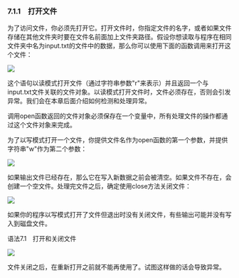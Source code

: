    

### 7.1.1　打开文件

为了访问文件，你必须先打开它。打开文件时，你指定文件的名字，或者如果文件存储在其他文件夹时要在文件名前面加上文件夹路径。假设你想读取与程序在相同文件夹中名为input.txt的文件中的数据，那么你可以使用下面的函数调用来打开这个文件：

![](../Images/image06773.gif)

这个语句以读模式打开文件（通过字符串参数"r"来表示）并且返回一个与input.txt文件关联的文件对象。以读模式打开文件时，文件必须存在，否则会引发异常。我们会在本章后面介绍如何检测和处理异常。

调用open函数返回的文件对象必须保存在一个变量中，所有处理文件的操作都通过这个文件对象来完成。

为了以写模式打开一个文件，你提供文件名作为open函数的第一个参数，并提供字符串"w"作为第二个参数：

![](../Images/image06774.gif)

如果输出文件已经存在，那么它在写入新数据之前会被清空。如果文件不存在，会创建一个空文件。处理完文件之后，确定使用close方法关闭文件：

![](../Images/image06775.gif)

如果你的程序以写模式打开了文件但退出时没有关闭文件，有些输出可能并没有写入到磁盘文件。

语法7.1　打开和关闭文件

![](0-Assets/Epubook/程序员编程语言经典合集（计算机科学丛书5册套装），javapython编程语言含经典教材龙书《编译原理》%20(Bruce%20Eckel%20%20Alfred%20V.%20Aho%20%20Monica%20S.%20Lam%20etc.)%20(Z-Library)/images/image06776.jpeg)

文件关闭之后，在重新打开之前就不能再使用了。试图这样做的话会导致异常。